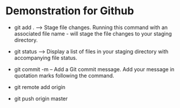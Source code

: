 # Demonstration for Github

- git add . –> Stage file changes. Running this command with an associated file name - will stage the file changes to your staging directory.
- git status –> Display a list of files in your staging directory with accompanying file status.

- git commit -m – Add a Git commit message. Add your message in quotation marks following the command.

- git remote add origin <repository-url>

- git push origin master
